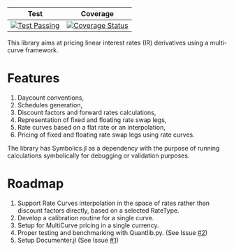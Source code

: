 | **Test** | **Coverage** |
|:--------:|:------------:|
| [![Test Passing](https://github.com/aleCombi/DerivativesPricer/actions/workflows/ci.yml/badge.svg?event=push)](https://github.com/aleCombi/DerivativesPricer/actions) | [![Coverage Status](https://coveralls.io/repos/github/aleCombi/juliaExperiment/badge.svg?branch=master&cache-control=no-cache)](https://coveralls.io/github/aleCombi/juliaExperiment?branch=master) |

This library aims at pricing linear interest rates (IR) derivatives using a multi-curve framework.

# Features

  1. Daycount conventions,
  2. Schedules generation,
  3. Discount factors and forward rates calculations,
  4. Representation of fixed and floating rate swap legs,
  5. Rate curves based on a flat rate or an interpolation,
  6. Pricing of fixed and floating rate swap legs using rate curves.

The library has Symbolics.jl as a dependency with the purpose of running calculations symbolically for debugging or validation purposes.

# Roadmap

  1. Support Rate Curves interpolation in the space of rates rather than discount factors directly, based on a selected RateType.
  2. Develop a calibration routine for a single curve.
  3. Setup for MultiCurve pricing in a single currency.
  4. Proper testing and benchmarking with Quantlib.py. (See Issue [#2](#2))
  5. Setup Documenter.jl (See Issue [#1](#1))